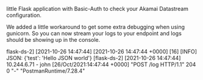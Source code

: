 little Flask application with Basic-Auth to check your Akamai Datastream configuration.

We added a little workaround to get some extra debugging when using gunicorn.
So you can now stream your logs to your endpoint and logs should be showing up in the console.

flask-ds-2] [2021-10-26 14:47:44] [2021-10-26 14:47:44 +0000] [16] [INFO] JSON: {'test': 'Hello JSON world'}
[flask-ds-2] [2021-10-26 14:47:44] 10.244.6.71 - john [26/Oct/2021:14:47:44 +0000] "POST /log HTTP/1.1" 204 0 "-" "PostmanRuntime/7.28.4"